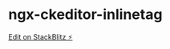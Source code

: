 # ngx-ckeditor-inlinetag

[Edit on StackBlitz ⚡️](https://stackblitz.com/edit/ngx-ckeditor-inlinetag)